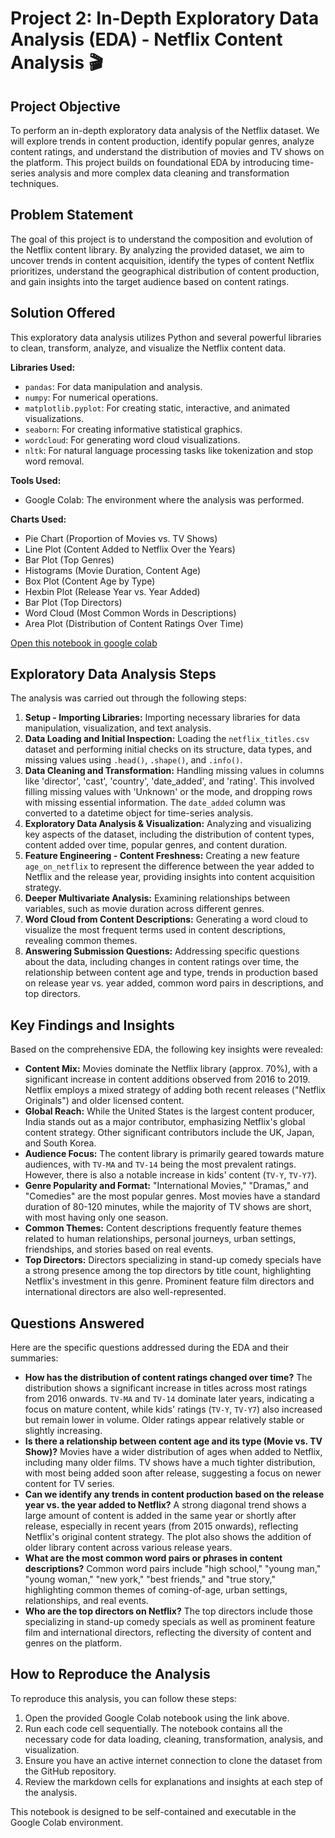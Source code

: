 # Project 2: In-Depth Exploratory Data Analysis (EDA) - Netflix Content Analysis 🎬

## Project Objective

To perform an in-depth exploratory data analysis of the Netflix dataset. We will explore trends in content production, identify popular genres, analyze content ratings, and understand the distribution of movies and TV shows on the platform. This project builds on foundational EDA by introducing time-series analysis and more complex data cleaning and transformation techniques.

## Problem Statement

The goal of this project is to understand the composition and evolution of the Netflix content library. By analyzing the provided dataset, we aim to uncover trends in content acquisition, identify the types of content Netflix prioritizes, understand the geographical distribution of content production, and gain insights into the target audience based on content ratings.

## Solution Offered

This exploratory data analysis utilizes Python and several powerful libraries to clean, transform, analyze, and visualize the Netflix content data.

**Libraries Used:**

*   `pandas`: For data manipulation and analysis.
*   `numpy`: For numerical operations.
*   `matplotlib.pyplot`: For creating static, interactive, and animated visualizations.
*   `seaborn`: For creating informative statistical graphics.
*   `wordcloud`: For generating word cloud visualizations.
*   `nltk`: For natural language processing tasks like tokenization and stop word removal.

**Tools Used:**

*   Google Colab: The environment where the analysis was performed.

**Charts Used:**

*   Pie Chart (Proportion of Movies vs. TV Shows)
*   Line Plot (Content Added to Netflix Over the Years)
*   Bar Plot (Top Genres)
*   Histograms (Movie Duration, Content Age)
*   Box Plot (Content Age by Type)
*   Hexbin Plot (Release Year vs. Year Added)
*   Bar Plot (Top Directors)
*   Word Cloud (Most Common Words in Descriptions)
*   Area Plot (Distribution of Content Ratings Over Time)

[Open this notebook in google colab](https://colab.research.google.com/drive/1ymNGPdKERT_XismWba_QTAJaDi-Q816V?authuser=1#scrollTo=lT19alljTPRa)

## Exploratory Data Analysis Steps

The analysis was carried out through the following steps:

1.  **Setup - Importing Libraries:** Importing necessary libraries for data manipulation, visualization, and text analysis.
2.  **Data Loading and Initial Inspection:** Loading the `netflix_titles.csv` dataset and performing initial checks on its structure, data types, and missing values using `.head()`, `.shape()`, and `.info()`.
3.  **Data Cleaning and Transformation:** Handling missing values in columns like 'director', 'cast', 'country', 'date_added', and 'rating'. This involved filling missing values with 'Unknown' or the mode, and dropping rows with missing essential information. The `date_added` column was converted to a datetime object for time-series analysis.
4.  **Exploratory Data Analysis & Visualization:** Analyzing and visualizing key aspects of the dataset, including the distribution of content types, content added over time, popular genres, and content duration.
5.  **Feature Engineering - Content Freshness:** Creating a new feature `age_on_netflix` to represent the difference between the year added to Netflix and the release year, providing insights into content acquisition strategy.
6.  **Deeper Multivariate Analysis:** Examining relationships between variables, such as movie duration across different genres.
7.  **Word Cloud from Content Descriptions:** Generating a word cloud to visualize the most frequent terms used in content descriptions, revealing common themes.
8.  **Answering Submission Questions:** Addressing specific questions about the data, including changes in content ratings over time, the relationship between content age and type, trends in production based on release year vs. year added, common word pairs in descriptions, and top directors.

## Key Findings and Insights

Based on the comprehensive EDA, the following key insights were revealed:

*   **Content Mix:** Movies dominate the Netflix library (approx. 70%), with a significant increase in content additions observed from 2016 to 2019. Netflix employs a mixed strategy of adding both recent releases ("Netflix Originals") and older licensed content.
*   **Global Reach:** While the United States is the largest content producer, India stands out as a major contributor, emphasizing Netflix's global content strategy. Other significant contributors include the UK, Japan, and South Korea.
*   **Audience Focus:** The content library is primarily geared towards mature audiences, with `TV-MA` and `TV-14` being the most prevalent ratings. However, there is also a notable increase in kids' content (`TV-Y`, `TV-Y7`).
*   **Genre Popularity and Format:** "International Movies," "Dramas," and "Comedies" are the most popular genres. Most movies have a standard duration of 80-120 minutes, while the majority of TV shows are short, with most having only one season.
*   **Common Themes:** Content descriptions frequently feature themes related to human relationships, personal journeys, urban settings, friendships, and stories based on real events.
*   **Top Directors:** Directors specializing in stand-up comedy specials have a strong presence among the top directors by title count, highlighting Netflix's investment in this genre. Prominent feature film directors and international directors are also well-represented.

## Questions Answered

Here are the specific questions addressed during the EDA and their summaries:

*   **How has the distribution of content ratings changed over time?**
    The distribution shows a significant increase in titles across most ratings from 2016 onwards. `TV-MA` and `TV-14` dominate later years, indicating a focus on mature content, while kids' ratings (`TV-Y`, `TV-Y7`) also increased but remain lower in volume. Older ratings appear relatively stable or slightly increasing.
*   **Is there a relationship between content age and its type (Movie vs. TV Show)?**
    Movies have a wider distribution of ages when added to Netflix, including many older films. TV shows have a much tighter distribution, with most being added soon after release, suggesting a focus on newer content for TV series.
*   **Can we identify any trends in content production based on the release year vs. the year added to Netflix?**
    A strong diagonal trend shows a large amount of content is added in the same year or shortly after release, especially in recent years (from 2015 onwards), reflecting Netflix's original content strategy. The plot also shows the addition of older library content across various release years.
*   **What are the most common word pairs or phrases in content descriptions?**
    Common word pairs include "high school," "young man," "young woman," "new york," "best friends," and "true story," highlighting common themes of coming-of-age, urban settings, relationships, and real events.
*   **Who are the top directors on Netflix?**
    The top directors include those specializing in stand-up comedy specials as well as prominent feature film and international directors, reflecting the diversity of content and genres on the platform.

## How to Reproduce the Analysis

To reproduce this analysis, you can follow these steps:

1.  Open the provided Google Colab notebook using the link above.
2.  Run each code cell sequentially. The notebook contains all the necessary code for data loading, cleaning, transformation, analysis, and visualization.
3.  Ensure you have an active internet connection to clone the dataset from the GitHub repository.
4.  Review the markdown cells for explanations and insights at each step of the analysis.

This notebook is designed to be self-contained and executable in the Google Colab environment.